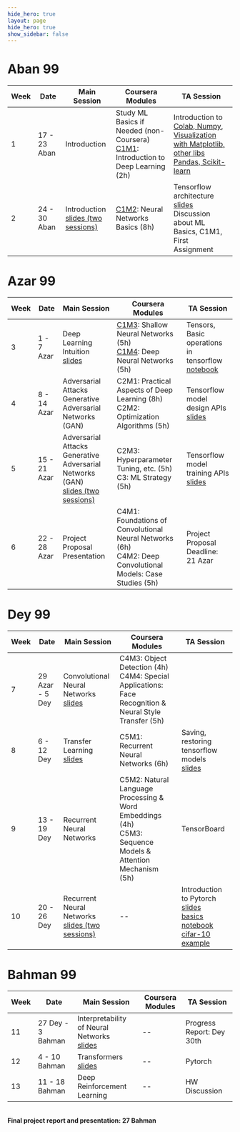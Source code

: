 ```yaml
---
hide_hero: true
layout: page
hide_hero: true
show_sidebar: false
---
```


# Aban 99

| Week 	| Date	| Main Session 	| Coursera Modules | TA Session 	|
|------|------|------|-----|-----|
| 1 | 17 - 23 Aban | Introduction	| Study ML Basics if Needed (non-Coursera)<br>[C1M1](https://www.coursera.org/learn/neural-networks-deep-learning/home/week/1): Introduction to Deep Learning (2h) 	| Introduction to [Colab, Numpy](https://github.com/teias-courses/dl99/raw/gh-pages/resources/colab_numpy_intro.ipynb),<br>[Visualization with Matplotlib, other libs](https://github.com/teias-courses/dl99/raw/gh-pages/resources/visualization.ipynb)<br>[Pandas, Scikit-learn](https://github.com/teias-courses/dl99/raw/gh-pages/resources/pandas_sklearn_intro.ipynb) 	|
| 2 | 24 - 30 Aban | Introduction<br>[slides (two sessions)](https://github.com/teias-courses/dl99/raw/gh-pages/slides/1-Introduction_to_deep_learning-flipped.pdf)	| [C1M2](https://www.coursera.org/learn/neural-networks-deep-learning/home/week/2): Neural Networks Basics (8h)	| Tensorflow architecture<br>[slides](https://github.com/iust-deep-learning/tensorflow-2-tutorial/raw/master/part_01_tf_architecture/slides.pdf)<br>Discussion about ML Basics, C1M1, First Assignment 	|

# Azar 99

| Week 	| Date	| Main Session 	| Coursera Modules | TA Session 	|
|------|------|------|-----|-----|
| 3 | 1 - 7 Azar | Deep Learning Intuition<br>[slides](https://github.com/teias-courses/dl99/raw/gh-pages/slides/2-Background-flip.pdf)	| [C1M3](https://www.coursera.org/learn/neural-networks-deep-learning/home/week/3): Shallow Neural Networks (5h)<br>[C1M4](https://www.coursera.org/learn/neural-networks-deep-learning/home/week/4): Deep Neural Networks (5h)	| Tensors, Basic operations in tensorflow<br>[notebook](https://github.com/iust-deep-learning/tensorflow-2-tutorial/raw/master/part_02_tensors_and_basic_ops/notebook.ipynb) 	|
| 4 | 8 - 14 Azar | Adversarial Attacks<br>Generative Adversarial Networks (GAN)<br>| C2M1: Practical Aspects of Deep Learning (8h)<br>C2M2: Optimization Algorithms (5h)	| Tensorflow model design APIs <br>[slides](https://github.com/iust-deep-learning/tensorflow-2-tutorial/raw/master/part_03_model_design_apis/slides.pdf) 	|
| 5 | 15 - 21 Azar | Adversarial Attacks<br>Generative Adversarial Networks (GAN)<br>[slides (two sessions)](https://github.com/teias-courses/dl99/raw/gh-pages/slides/3-Adversarial_attacks_GANs_VAE_flipped.pdf)	| C2M3: Hyperparameter Tuning, etc. (5h)<br>C3: ML Strategy (5h)	| Tensorflow model training APIs<br>[slides](https://github.com/iust-deep-learning/tensorflow-2-tutorial/blob/master/part_04_model_training_apis/slides.pdf) 	|
| 6 | 22 - 28 Azar | Project Proposal Presentation	| C4M1: Foundations of Convolutional Neural Networks (6h)<br>C4M2: Deep Convolutional Models: Case Studies (5h) 	| Project Proposal<br>Deadline: 21 Azar 	|

# Dey 99

| Week 	| Date	| Main Session 	| Coursera Modules | TA Session 	|
|------|------|------|-----|-----|
| 7 | 29 Azar - 5 Dey | Convolutional Neural Networks<br>[slides](https://github.com/teias-courses/dl99/raw/gh-pages/slides/4-Convolutional_neural_networks-flipped.pdf)	| C4M3: Object Detection (4h)<br>C4M4: Special Applications: Face Recognition & Neural Style Transfer (5h) 	|  	|
| 8 | 6 - 12 Dey | Transfer Learning<br>[slides](https://github.com/teias-courses/dl99/raw/gh-pages/slides/5-Transfer_learning-flipped.pdf)	| C5M1: Recurrent Neural Networks (6h) 	|  Saving, restoring tensorflow models<br>[slides](https://github.com/iust-deep-learning/tensorflow-2-tutorial/raw/master/part_06_saving_and_restoring_models/slides.pdf)	|
| 9 | 13 - 19 Dey | Recurrent Neural Networks	| C5M2: Natural Language Processing & Word Embeddings (4h)<br>C5M3: Sequence Models & Attention Mechanism	(5h) | TensorBoard 	|
| 10 | 20 - 26 Dey | Recurrent Neural Networks	<br>[slides (two sessions)](https://github.com/teias-courses/dl99/raw/gh-pages/slides/6-Recurrent_neural_networks-flipped.pdf)| --	| Introduction to Pytorch <br>[slides](https://github.com/teias-courses/dl99/raw/gh-pages/resources/pytorch_intro_slides.pdf) <br>[basics notebook](https://github.com/teias-courses/dl99/raw/gh-pages/resources/pytorch_basics.ipynb) <br> [cifar-10 example](https://github.com/teias-courses/dl99/raw/gh-pages/resources/pytorch_cifar10_tutorial.ipynb) 	|

# Bahman 99

| Week 	| Date	| Main Session 	| Coursera Modules | TA Session 	|
|------|------|------|-----|-----|
| 11 | 27 Dey - 3 Bahman | Interpretability of Neural Networks	<br>[slides](https://github.com/teias-courses/dl99/raw/gh-pages/slides/7-Interpretability-flipped.pdf) | -- 	| Progress Report: Dey 30th 	|
| 12 | 4 - 10 Bahman | Transformers	<br>[slides](https://github.com/teias-courses/dl99/raw/gh-pages/slides/8-Transformers_and_BERT-flipped.pdf)| -- | Pytorch 	|
| 13 | 11 - 18 Bahman | Deep Reinforcement Learning	| -- | HW Discussion	|

<br>
<b>Final project report and presentation: 27 Bahman</b>
